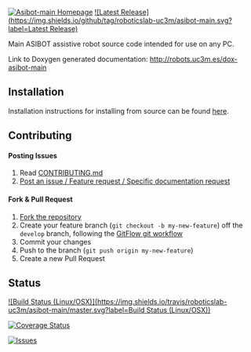 [![Asibot-main Homepage](https://img.shields.io/badge/asibot-main-orange.svg)](http://robots.uc3m.es/dox-asibot-main) [![Latest Release](https://img.shields.io/github/tag/roboticslab-uc3m/asibot-main.svg?label=Latest Release)](https://github.com/roboticslab-uc3m/asibot-main/tags)

Main ASIBOT assistive robot source code intended for use on any PC.

Link to Doxygen generated documentation: http://robots.uc3m.es/dox-asibot-main

## Installation

Installation instructions for installing from source can be found [here](doc/asibot-install.md).

## Contributing

#### Posting Issues

1. Read [CONTRIBUTING.md](CONTRIBUTING.md)
2. [Post an issue / Feature request / Specific documentation request](https://github.com/roboticslab-uc3m/asibot-main/issues)

#### Fork & Pull Request

1. [Fork the repository](https://github.com/roboticslab-uc3m/asibot-main/fork)
2. Create your feature branch (`git checkout -b my-new-feature`) off the `develop` branch, following the [GitFlow git workflow](https://www.atlassian.com/git/tutorials/comparing-workflows/gitflow-workflow)
3. Commit your changes
4. Push to the branch (`git push origin my-new-feature`)
5. Create a new Pull Request

## Status

[![Build Status (Linux/OSX)](https://img.shields.io/travis/roboticslab-uc3m/asibot-main/master.svg?label=Build Status (Linux/OSX))](https://travis-ci.org/roboticslab-uc3m/asibot-main)

[![Coverage Status](https://coveralls.io/repos/roboticslab-uc3m/asibot-main/badge.svg)](https://coveralls.io/r/roboticslab-uc3m/asibot-main)

[![Issues](https://img.shields.io/github/issues/roboticslab-uc3m/asibot-main.svg?label=Issues)](https://github.com/roboticslab-uc3m/asibot-main/issues)
